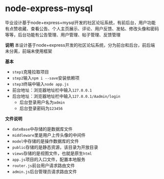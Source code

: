 # node-express-mysql
毕业设计基于node+express+mysql开发的社区论坛系统，有前后台，用户功能有点赞收藏、查看公告、个人主页展示、评论、用户反馈、发帖、修改头像和密码等等，后台功能有公告管理、用户管理、帖子管理、反馈管理

**说明** 
本设计基于node+express开发的社区论坛系统，分为前台和后台，前后端未分离，前端未使用框架

**基本**

+ `step1`克隆拉取项目
+ `step2`输入`npm i --save`安装依赖项
+ `step3`终端中输入`node app.js`
+ 前台地址：浏览器地址栏中输入`127.0.0.1`
+ 后台地址：浏览器地址栏中输入`127.0.0.1/Aadmin/login`
  + 后台登录用户名为`admin`
  + 后台登录密码为`123456`

**文件说明**

+ `dateBase`中存储的是数据库文件
+ `middleware`里是用户上传头像的中间件
+ `model`中存储的是操作数据库的文件
+ `public`存储的是静态资源，该目录为开放目录
+ `views`存储的是视图文件，也就是原生`html`
+ `app.js`项目的入口文件，配置本地服务
+ `router.js`前台用户请求路由文件
+ `admin.js`后台管理员请求路由文件

